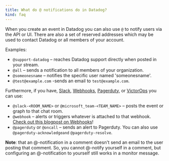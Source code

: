 ```yaml
---
title: What do @ notifications do in Datadog?
kind: faq
---
```


When you create an event in Datadog you can also use `@` to notify users via the API or UI. There are also a set of reserved addresses which may be used to contact Datadog or all members of your account.

Examples:

* `@support-datadog` – reaches Datadog support directly when posted in your stream.
* `@all` – sends a notification to all members of your organization.
* `@someonesname` – notifies the specific user named 'someonesname'.
* `@test@example.com` -sends an email to `test@example.com`.

Furthermore, if you have, [Slack][1], [Webhooks][2], [Pagerduty][3], or [VictorOps][4] you can use:

* `@slack-<ROOM_NAME>` or `@microsoft_team-<TEAM_NAME>` – posts the event or graph to that chat room.
* `@webhook` – alerts or triggers whatever is attached to that webhook. [Check out this blogpost on Webhooks][5]!
* `@pagerduty` or `@oncall` – sends an alert to Pagerduty. You can also use `@pagerduty-acknowledgeand` `@pagerduty-resolve`.

**Note**: that an @-notification in a comment doesn't send an email to the user posting that comment. So, you cannot @-notify yourself in a comment, but configuring an @-notification to yourself still works in a monitor message.

[1]: /integrations/slack
[2]: /integrations/webhooks
[3]: /integrations/pagerduty
[4]: /integrations/victorops
[5]: https://www.datadoghq.com/blog/send-alerts-sms-customizable-webhooks-twilio
